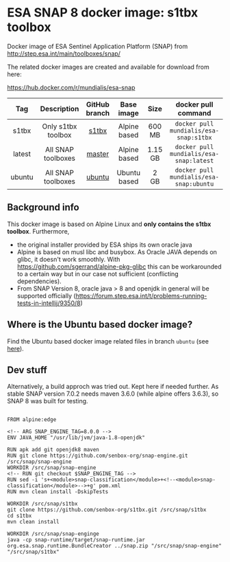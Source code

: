 # ESA SNAP 8 docker image: s1tbx toolbox

Docker image of ESA Sentinel Application Platform (SNAP) from http://step.esa.int/main/toolboxes/snap/

The related docker images are created and available for download from here:

https://hub.docker.com/r/mundialis/esa-snap

**Tag**|**Description**|**GitHub branch**|**Base image**|**Size**|**docker pull command**
:-----:|:-----:|:-----:|:-----:|:-----:|:-----:
s1tbx |Only s1tbx toolbox| [s1tbx](https://github.com/mundialis/esa-snap/tree/s1tbx)   | Alpine based| 600 MB| `docker pull mundialis/esa-snap:s1tbx`
latest|All SNAP toolboxes| [master](https://github.com/mundialis/esa-snap/)            | Alpine based|1.15 GB| `docker pull mundialis/esa-snap:latest`
ubuntu|All SNAP toolboxes| [ubuntu](https://github.com/mundialis/esa-snap/tree/ubuntu) | Ubuntu based|   2 GB| `docker pull mundialis/esa-snap:ubuntu`

## Background info

This docker image is based on Alpine Linux and **only contains the s1tbx toolbox**. Furthermore,

* the original installer provided by ESA ships its own oracle java
* Alpine is based on musl libc and busybox. As Oracle JAVA depends on glibc, it
  doesn't work smoothly. With https://github.com/sgerrand/alpine-pkg-glibc this
  can be workarounded to a certain way but in our case not sufficient (conflicting dependencies).
* From SNAP Version 8, oracle java > 8 and openjdk in general will be supported
  officially (https://forum.step.esa.int/t/problems-running-tests-in-intellij/9350/8)

## Where is the Ubuntu based docker image?

Find the Ubuntu based docker image related files in branch `ubuntu` (see [here](https://github.com/mundialis/esa-snap/tree/ubuntu)).

## Dev stuff

Alternatively, a build approch was tried out. Kept here if needed further.
As stable SNAP version 7.0.2 needs maven 3.6.0 (while alpine offers 3.6.3), so SNAP 8 was built for testing.

```

FROM alpine:edge

<!-- ARG SNAP_ENGINE_TAG=8.0.0 -->
ENV JAVA_HOME "/usr/lib/jvm/java-1.8-openjdk"

RUN apk add git openjdk8 maven
RUN git clone https://github.com/senbox-org/snap-engine.git /src/snap/snap-engine
WORKDIR /src/snap/snap-engine
<!-- RUN git checkout $SNAP_ENGINE_TAG -->
RUN sed -i 's+<module>snap-classification</module>+<!--<module>snap-classification</module>-->+g' pom.xml
RUN mvn clean install -DskipTests

WORKDIR /src/snap/s1tbx
git clone https://github.com/senbox-org/s1tbx.git /src/snap/s1tbx
cd s1tbx
mvn clean install

WORKDIR /src/snap/snap-enginge
java -cp snap-runtime/target/snap-runtime.jar org.esa.snap.runtime.BundleCreator ../snap.zip "/src/snap/snap-engine" "/src/snap/s1tbx"

```
